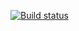 [![Build status](https://ci.appveyor.com/api/projects/status/d1apv7bx4k8aqb3k/branch/main?svg=true)](https://ci.appveyor.com/project/GeorgKubrak/dz-api/branch/main)
